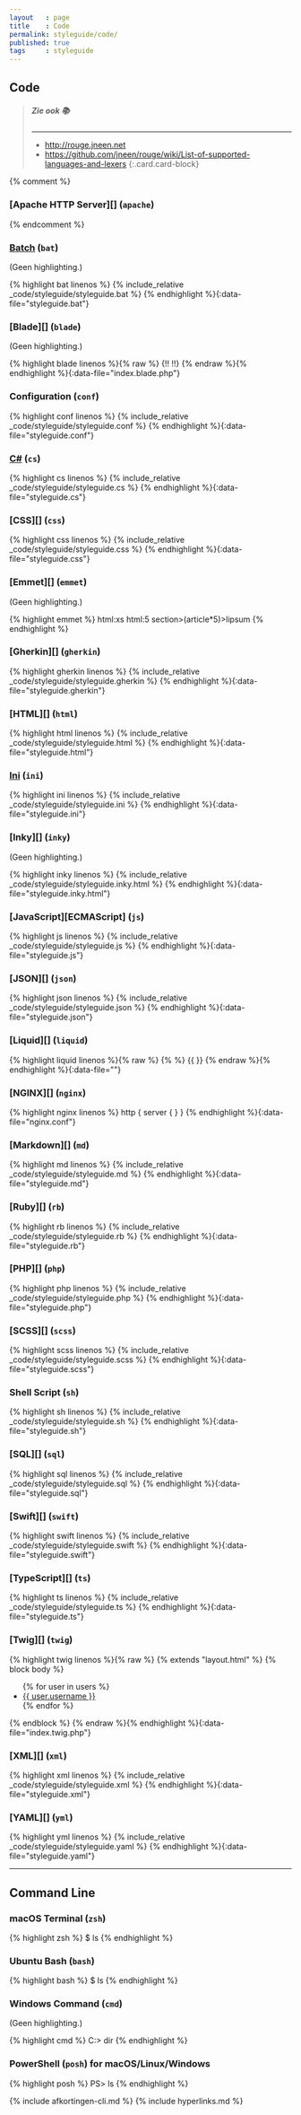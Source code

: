 ```yaml
---
layout   : page
title    : Code
permalink: styleguide/code/
published: true
tags     : styleguide
---
```


Code
----

> ##### Zie ook :books:
> ---
> - <http://rouge.jneen.net>
> - <https://github.com/jneen/rouge/wiki/List-of-supported-languages-and-lexers>
{:.card.card-block}

{% comment %}
### [Apache HTTP Server][] (`apache`)
{% endcomment %}

### [Batch](https://technet.microsoft.com/en-us/library/bb490869.aspx) (`bat`)

(Geen highlighting.)

{% highlight bat linenos %}
{% include_relative _code/styleguide/styleguide.bat %}
{% endhighlight %}{:data-file="styleguide.bat"}

### [Blade][] (`blade`)

(Geen highlighting.)

{% highlight blade linenos %}{% raw %}
{!! !!}
{% endraw %}{% endhighlight %}{:data-file="index.blade.php"}

### Configuration (`conf`)

{% highlight conf linenos %}
{% include_relative _code/styleguide/styleguide.conf %}
{% endhighlight %}{:data-file="styleguide.conf"}

### [C#]() (`cs`)

{% highlight cs linenos %}
{% include_relative _code/styleguide/styleguide.cs %}
{% endhighlight %}{:data-file="styleguide.cs"}

### [CSS][] (`css`)

{% highlight css linenos %}
{% include_relative _code/styleguide/styleguide.css %}
{% endhighlight %}{:data-file="styleguide.css"}

### [Emmet][] (`emmet`)

(Geen highlighting.)

{% highlight emmet %}
html:xs
html:5
section>(article*5)>lipsum
{% endhighlight %}

### [Gherkin][] (`gherkin`)

{% highlight gherkin linenos %}
{% include_relative _code/styleguide/styleguide.gherkin %}
{% endhighlight %}{:data-file="styleguide.gherkin"}

### [HTML][] (`html`)

{% highlight html linenos %}
{% include_relative _code/styleguide/styleguide.html %}
{% endhighlight %}{:data-file="styleguide.html"}

### [Ini](https://technet.microsoft.com/en-us/library/cc731332.aspx) (`ini`)

{% highlight ini linenos %}
{% include_relative _code/styleguide/styleguide.ini %}
{% endhighlight %}{:data-file="styleguide.ini"}

### [Inky][] (`inky`)

(Geen highlighting.)

{% highlight inky linenos %}
{% include_relative _code/styleguide/styleguide.inky.html %}
{% endhighlight %}{:data-file="styleguide.inky.html"}

### [JavaScript][ECMAScript] (`js`)

{% highlight js linenos %}
{% include_relative _code/styleguide/styleguide.js %}
{% endhighlight %}{:data-file="styleguide.js"}

### [JSON][] (`json`)

{% highlight json linenos %}
{% include_relative _code/styleguide/styleguide.json %}
{% endhighlight %}{:data-file="styleguide.json"}

### [Liquid][] (`liquid`)

{% highlight liquid linenos %}{% raw %}
{% %}
{{ }}
{% endraw %}{% endhighlight %}{:data-file=""}

### [NGINX][] (`nginx`)

{% highlight nginx linenos %}
http {
    server {
    }
}
{% endhighlight %}{:data-file="nginx.conf"}

### [Markdown][] (`md`)

{% highlight md linenos %}
{% include_relative _code/styleguide/styleguide.md %}
{% endhighlight %}{:data-file="styleguide.md"}

### [Ruby][] (`rb`)

{% highlight rb linenos %}
{% include_relative _code/styleguide/styleguide.rb %}
{% endhighlight %}{:data-file="styleguide.rb"}

### [PHP][] (`php`)

{% highlight php linenos %}
{% include_relative _code/styleguide/styleguide.php %}
{% endhighlight %}{:data-file="styleguide.php"}


### [SCSS][] (`scss`)

{% highlight scss linenos %}
{% include_relative _code/styleguide/styleguide.scss %}
{% endhighlight %}{:data-file="styleguide.scss"}

### Shell Script (`sh`)

{% highlight sh linenos %}
{% include_relative _code/styleguide/styleguide.sh %}
{% endhighlight %}{:data-file="styleguide.sh"}

### [SQL][] (`sql`)

{% highlight sql linenos %}
{% include_relative _code/styleguide/styleguide.sql %}
{% endhighlight %}{:data-file="styleguide.sql"}

### [Swift][] (`swift`)

{% highlight swift linenos %}
{% include_relative _code/styleguide/styleguide.swift %}
{% endhighlight %}{:data-file="styleguide.swift"}

### [TypeScript][] (`ts`)

{% highlight ts linenos %}
{% include_relative _code/styleguide/styleguide.ts %}
{% endhighlight %}{:data-file="styleguide.ts"}

### [Twig][] (`twig`)

{% highlight twig linenos %}{% raw %}
{% extends "layout.html" %}
{% block body %}
  <ul>
  {% for user in users %}
    <li><a href="{{ user.url }}">{{ user.username }}</a></li>
  {% endfor %}
  </ul>
{% endblock %}
{% endraw %}{% endhighlight %}{:data-file="index.twig.php"}

### [XML][] (`xml`)

{% highlight xml linenos %}
{% include_relative _code/styleguide/styleguide.xml %}
{% endhighlight %}{:data-file="styleguide.xml"}

### [YAML][] (`yml`)

{% highlight yml linenos %}
{% include_relative _code/styleguide/styleguide.yaml %}
{% endhighlight %}{:data-file="styleguide.yaml"}

---

Command Line
------------

### macOS Terminal (`zsh`)

{% highlight zsh %}
$ ls
{% endhighlight %}

### Ubuntu Bash (`bash`)

{% highlight bash %}
$ ls
{% endhighlight %}

### Windows Command (`cmd`)

(Geen highlighting.)

{% highlight cmd %}
C:> dir
{% endhighlight %}

### PowerShell (`posh`) for macOS/Linux/Windows

{% highlight posh %}
PS> ls
{% endhighlight %}


{% include afkortingen-cli.md %}
{% include hyperlinks.md %}